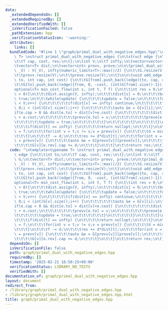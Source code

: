 ```yaml
---
data:
  _extendedDependsOn: []
  _extendedRequiredBy: []
  _extendedVerifiedWith: []
  _isVerificationFailed: false
  _pathExtension: hpp
  _verificationStatusIcon: ':warning:'
  attributes:
    links: []
  bundledCode: "#line 1 \"graph/primal_dual_with_negative_edges.hpp\"\n\ntemplate<typename\
    \ T> \nstruct primal_dual_with_negative_edges {\n\tstruct edge {\n\t\tint to;\n\
    \t\tT cap, cost, rev;\n\t};\n\tint V;\n\tT infty;\n\tvector<vector<edge>> G;\n\
    \tvector<T> dist;\n\tvector<int> prevv, preve;\n\n\tprimal_dual_with_negative_edges(int\
    \ _V) : V(_V), infty(numeric_limits<T>::max()/2) {\n\t\tG.resize(V);\n\t\tdist.resize(V);\n\
    \t\tprevv.resize(V);\n\t\tpreve.resize(V);\n\t}\n\n\tvoid add_edge(int from, int\
    \ to, int cap, int cost) {\n\t\tG[from].push_back((edge){to, cap, cost, (int)G[to].size()});\n\
    \t\tG[to].push_back((edge){from, 0, -cost, (int)G[from].size()-1});\n\t}\n\n\t\
    optional<T> min_cost_flow(int s, int t, T f) {\n\t\tint res = 0;\n\t\twhile(f\
    \ > 0){\n\t\t\tdist.assign(V, infty);\n\t\t\tdist[s] = 0;\n\t\t\tbool update =\
    \ true;\n\t\t\twhile(update) {\n\t\t\t\tupdate = false;\n\t\t\t\tfor(int v = 0;v\
    \ < V;v++) {\n\t\t\t\t\tif(dist[v] == infty) continue;\n\t\t\t\t\tfor(int i =\
    \ 0;i < (int)G[v].size();i++) {\n\t\t\t\t\t\tauto &e = G[v][i];\n\t\t\t\t\t\t\
    if(e.cap > 0 && dist[e.to] > dist[v]+e.cost) {\n\t\t\t\t\t\t\tdist[e.to] = dist[v]\
    \ + e.cost;\n\t\t\t\t\t\t\tprevv[e.to] = v;\n\t\t\t\t\t\t\tpreve[e.to] = i;\n\t\
    \t\t\t\t\t\tupdate = true;\n\t\t\t\t\t\t}\n\t\t\t\t\t}\n\t\t\t\t}\n\t\t\t}\n\n\
    \t\t\tif(dist[t] == infty) {\n\t\t\t\treturn nullopt;\n\t\t\t}\n\n\t\t\tint d\
    \ = f;\n\t\t\tfor(int v = t;v != s;v = prevv[v]) {\n\t\t\t\td = min(d, G[prevv[v]][preve[v]].cap);\n\
    \t\t\t}\n\t\t\tf -= d;\n\t\t\tres += d*dist[t];\n\t\t\tfor(int v = t;v != s;v\
    \ = prevv[v]) {\n\t\t\t\tauto &e = G[prevv[v]][preve[v]];\n\t\t\t\te.cap -= d;\n\
    \t\t\t\tG[v][e.rev].cap += d;\n\t\t\t}\n\t\t}\n\t\treturn res;\n\t}\n};\n"
  code: "\ntemplate<typename T> \nstruct primal_dual_with_negative_edges {\n\tstruct\
    \ edge {\n\t\tint to;\n\t\tT cap, cost, rev;\n\t};\n\tint V;\n\tT infty;\n\tvector<vector<edge>>\
    \ G;\n\tvector<T> dist;\n\tvector<int> prevv, preve;\n\n\tprimal_dual_with_negative_edges(int\
    \ _V) : V(_V), infty(numeric_limits<T>::max()/2) {\n\t\tG.resize(V);\n\t\tdist.resize(V);\n\
    \t\tprevv.resize(V);\n\t\tpreve.resize(V);\n\t}\n\n\tvoid add_edge(int from, int\
    \ to, int cap, int cost) {\n\t\tG[from].push_back((edge){to, cap, cost, (int)G[to].size()});\n\
    \t\tG[to].push_back((edge){from, 0, -cost, (int)G[from].size()-1});\n\t}\n\n\t\
    optional<T> min_cost_flow(int s, int t, T f) {\n\t\tint res = 0;\n\t\twhile(f\
    \ > 0){\n\t\t\tdist.assign(V, infty);\n\t\t\tdist[s] = 0;\n\t\t\tbool update =\
    \ true;\n\t\t\twhile(update) {\n\t\t\t\tupdate = false;\n\t\t\t\tfor(int v = 0;v\
    \ < V;v++) {\n\t\t\t\t\tif(dist[v] == infty) continue;\n\t\t\t\t\tfor(int i =\
    \ 0;i < (int)G[v].size();i++) {\n\t\t\t\t\t\tauto &e = G[v][i];\n\t\t\t\t\t\t\
    if(e.cap > 0 && dist[e.to] > dist[v]+e.cost) {\n\t\t\t\t\t\t\tdist[e.to] = dist[v]\
    \ + e.cost;\n\t\t\t\t\t\t\tprevv[e.to] = v;\n\t\t\t\t\t\t\tpreve[e.to] = i;\n\t\
    \t\t\t\t\t\tupdate = true;\n\t\t\t\t\t\t}\n\t\t\t\t\t}\n\t\t\t\t}\n\t\t\t}\n\n\
    \t\t\tif(dist[t] == infty) {\n\t\t\t\treturn nullopt;\n\t\t\t}\n\n\t\t\tint d\
    \ = f;\n\t\t\tfor(int v = t;v != s;v = prevv[v]) {\n\t\t\t\td = min(d, G[prevv[v]][preve[v]].cap);\n\
    \t\t\t}\n\t\t\tf -= d;\n\t\t\tres += d*dist[t];\n\t\t\tfor(int v = t;v != s;v\
    \ = prevv[v]) {\n\t\t\t\tauto &e = G[prevv[v]][preve[v]];\n\t\t\t\te.cap -= d;\n\
    \t\t\t\tG[v][e.rev].cap += d;\n\t\t\t}\n\t\t}\n\t\treturn res;\n\t}\n};\n"
  dependsOn: []
  isVerificationFile: false
  path: graph/primal_dual_with_negative_edges.hpp
  requiredBy: []
  timestamp: '2025-02-21 18:50:25+09:00'
  verificationStatus: LIBRARY_NO_TESTS
  verifiedWith: []
documentation_of: graph/primal_dual_with_negative_edges.hpp
layout: document
redirect_from:
- /library/graph/primal_dual_with_negative_edges.hpp
- /library/graph/primal_dual_with_negative_edges.hpp.html
title: graph/primal_dual_with_negative_edges.hpp
---
```

